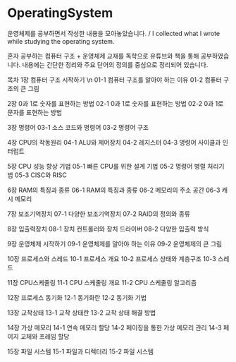# OperatingSystem
운영체제를 공부하면서 작성한 내용을 모아놓았습니다. / I collected what I wrote while studying the operating system.

혼자 공부하는 컴퓨터 구조 + 운영체제 교재를 독학으로 유튜브와 책을 통해 공부하였습니다.
내용에는 간단한 정리와 주요 단어의 정의를 중심으로 정리되어 있습니다.

목차
1장 컴퓨터 구조 시작하기 \n
01-1 컴퓨터 구조를 알아야 하는 이유
01-2 컴퓨터 구조의 큰 그림

2장 0과 1로 숫자를 표현하는 방법
02-1 0과 1로 숫자를 표현하는 방법
02-2 0과 1로 문자를 표현하는 방법

3장 명령어
03-1 소스 코드와 명령어
03-2 명령어 구조

4장 CPU의 작동원리
04-1 ALU와 제어장치
04-2 레지스터
04-3 명령어 사이클과 인터럽트

5장 CPU 성능 향상 기법
05-1 빠른 CPU를 위한 설계 기법
05-2 명령어 병렬 처리기법
05-3 CISC와 RISC

6장 RAM의 특징과 종류
06-1 RAM의 특징과 종류
06-2 메모리의 주소 공간
06-3 캐시 메모리

7장 보조기억장치
07-1 다양한 보조기억장치
07-2 RAID의 정의와 종류

8장 입출력장치
08-1 장치 컨트롤러와 장치 드라이버
08-2 다양한 입출력 방식

9장 운영체제 시작하기
09-1 운영체제를 알아야 하는 이유
09-2 운영체제의 큰 그림

10장 프로세스와 스레드
10-1 프로세스 개요
10-2 프로세스 상태와 계층구조
10-3 스레드

11장 CPU스케줄링
11-1 CPU 스케줄링 개요
11-2 CPU 스케줄링 알고리즘

12장 프로세스 동기화
12-1 동기화란
12-2 동기화 기법

13장 교착상태
13-1 교착 상태란
13-2 교착 상태 해결 방법

14장 가상 메모리
14-1 연속 메모리 할당
14-2 페이징을 통한 가상 메모리 관리
14-3 페이지 교체와 프레임 할당

15장 파일 시스템
15-1 파일과 디렉터리
15-2 파일 시스템
